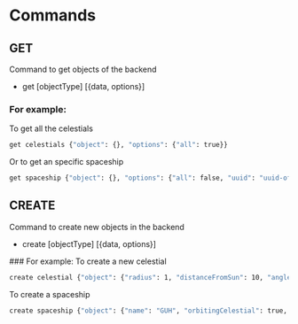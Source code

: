 # Commands

## GET
Command to get objects of the backend

- get [objectType] [{data, options}]

### For example:
To get all the celestials
```bash
get celestials {"object": {}, "options": {"all": true}} 
```

Or to get an specific spaceship
```bash
get spaceship {"object": {}, "options": {"all": false, "uuid": "uuid-of-spaceship"}} 
```

## CREATE
Command to create new objects in the backend

- create [objectType] [{data, options}]

### For example:
To create a new celestial
```bash
create celestial {"object": {"radius": 1, "distanceFromSun": 10, "angle": 278}, "options": {}}
```

To create a spaceship
```bash
create spaceship {"object": {"name": "GUH", "orbitingCelestial": true, "celestialOrbiting": "caef83aa-ca14-4bb0-9026-955a1d494532", "currentJourney": "", "velocity": 1}, "options": {}}
```
